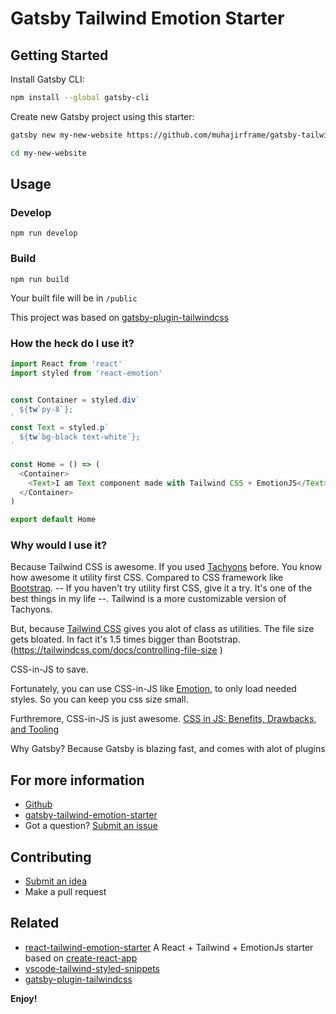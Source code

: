 # Gatsby Tailwind Emotion Starter

## Getting Started

Install Gatsby CLI:
```sh
npm install --global gatsby-cli
```

Create new Gatsby project using this starter:
```sh
gatsby new my-new-website https://github.com/muhajirframe/gatsby-tailwind-emotion-starter
```

```sh
cd my-new-website
```

## Usage

### Develop

```
npm run develop
```

### Build

```
npm run build
```
Your built file will be in `/public`

This project was based on [gatsby-plugin-tailwindcss](https://github.com/muhajirframe/gatsby-plugin-tailwindcss/)

### How the heck do I use it?

```javascript
import React from 'react'
import styled from 'react-emotion'


const Container = styled.div`
  ${tw`py-8`};
`
const Text = styled.p`
  ${tw`bg-black text-white`};
`

const Home = () => (
  <Container>
    <Text>I am Text component made with Tailwind CSS + EmotionJS</Text>
  </Container>
)

export default Home
```

### Why would I use it?

Because Tailwind CSS is awesome. If you used [Tachyons](https://tachyons.io/) before. You know how awesome it utility first CSS. Compared to CSS framework like [Bootstrap](http://getbootstrap.com/). -- If you haven't try utility first CSS, give it a try. It's one of the best things in my life --. Tailwind is a more customizable version of Tachyons.

But, because [Tailwind CSS](https://tailwindcss.com) gives you alot of class as utilities. The file size gets bloated. In fact it's 1.5 times bigger than Bootstrap. (https://tailwindcss.com/docs/controlling-file-size )

CSS-in-JS to save.

Fortunately, you can use CSS-in-JS like [Emotion](https://github.com/emotion-js/emotion), to only load needed styles. So you can keep you css size small.

Furthremore, CSS-in-JS is just awesome. [CSS in JS: Benefits, Drawbacks, and Tooling](https://objectpartners.com/2017/11/03/css-in-js-benefits-drawbacks-and-tooling/)

Why Gatsby?
Because Gatsby is blazing fast, and comes with alot of plugins

## For more information

- [Github](https://github.com/muhajirframe/gatsby-tailwind-emotion-starter)
- [gatsby-tailwind-emotion-starter](https://github.com/muhajirframe/gatsby-tailwind-emotion-starter)
- Got a question? [Submit an issue](https://github.com/muhajirframe/gatsby-tailwind-emotion-starter/issues/new)

## Contributing

- [Submit an idea](https://github.com/muhajirframe/gatsby-tailwind-emotion-starter/issues/new)
- Make a pull request

## Related
- [react-tailwind-emotion-starter](https://github.com/muhajirframe/react-tailwind-emotion-starter) A React + Tailwind + EmotionJs starter based on [create-react-app](https://github.com/facebook/create-react-app)
- [vscode-tailwind-styled-snippets](https://github.com/muhajirframe/vscode-tailwind-styled-snippets)
- [gatsby-plugin-tailwindcss](https://github.com/muhajirframe/gatsby-plugin-tailwincss)

**Enjoy!**
